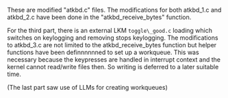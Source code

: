 These are modified "atkbd.c" files. 
The modifications for both atkbd\_1.c and atkbd\_2.c have been done in the "atkbd\_receive\_bytes" function. <br>

For the third part, there is an external LKM `toggle\_good.c` loading which switches on keylogging and removing stops keylogging. 
The modifications to atkbd\_3.c are not limited to the atkbd\_receive\_bytes function but helper functions have been definnnnnned to set up a workqueue.
This was necessary because the keypresses are handled in interrupt context and the kernel cannot read/write files then. 
So writing is deferred to a later suitable time.

(The last part saw use of LLMs for creating workqueues)
